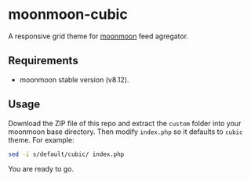 # moonmoon-cubic
A responsive grid theme for [moonmoon](http://moonmoon.org) feed agregator.

Requirements
------------
* moonmoon stable version (v8.12).

Usage
----------
Download the ZIP file of this repo and extract the `custom` folder into your moonmoon base directory.
Then modify `index.php` so it defaults to `cubic` theme. For example:

```sh
sed -i s/default/cubic/ index.php
```

You are ready to go.
